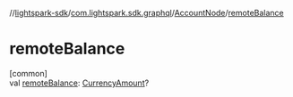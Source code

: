 //[lightspark-sdk](../../../index.md)/[com.lightspark.sdk.graphql](../index.md)/[AccountNode](index.md)/[remoteBalance](remote-balance.md)

# remoteBalance

[common]\
val [remoteBalance](remote-balance.md): [CurrencyAmount](../../com.lightspark.sdk.model/-currency-amount/index.md)?
